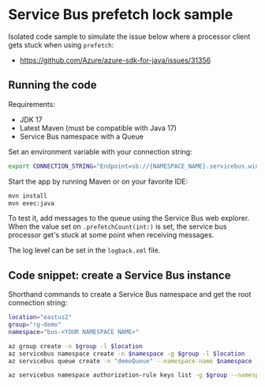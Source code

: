 # Service Bus prefetch lock sample

Isolated code sample to simulate the issue below where a processor client gets stuck when using `prefetch`:

- https://github.com/Azure/azure-sdk-for-java/issues/31356

## Running the code

Requirements:

- JDK 17
- Latest Maven (must be compatible with Java 17)
- Service Bus namespace with a Queue

Set an environment variable with your connection string:

```sh
export CONNECTION_STRING="Endpoint=sb://{NAMESPACE_NAME}.servicebus.windows.net/;SharedAccessKeyName={KEY_NAME};SharedAccessKey={ACCESS_KEY}="
```

Start the app by running Maven or on your favorite IDE:

```sh
mvn install
mvn exec:java
```

To test it, add messages to the queue using the Service Bus web explorer. When the value set on `.prefetchCount(int:)` is set, the service bus processor get's stuck at some point when receiving messages.

The log level can be set in the `logback.xml` file.

## Code snippet: create a Service Bus instance

Shorthand commands to create a Service Bus namespace and get the root connection string:

```sh
location="eastus2"
group="rg-demo"
namespace="bus-<YOUR NAMESPACE NAME>"

az group create -n $group -l $location
az servicebus namespace create -n $namespace -g $group -l $location
az servicebus queue create -n "demoQueue" --namespace-name $namespace -g $group --enable-partitioning

az servicebus namespace authorization-rule keys list -g $group --namespace-name $namespace --name "RootManageSharedAccessKey" --query "primaryConnectionString" -o tsv
```
